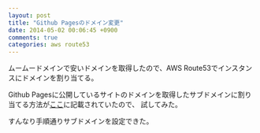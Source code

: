 ```yaml
---
layout: post
title: "Github Pagesのドメイン変更"
date: 2014-05-02 00:06:45 +0900
comments: true
categories: aws route53
---
```


ムームードメインで安いドメインを取得したので、AWS Route53でインスタンスにドメインを割り当てる。

Github Pagesに公開しているサイトのドメインを取得したサブドメインに割り当てる方法が[ここ](http://blog.awairo.net/blog/2013/12/14/custom-domain-for-gh-pages/)に記載されていたので、
試してみた。

<!-- more -->

すんなり手順通りサブドメインを設定できた。

